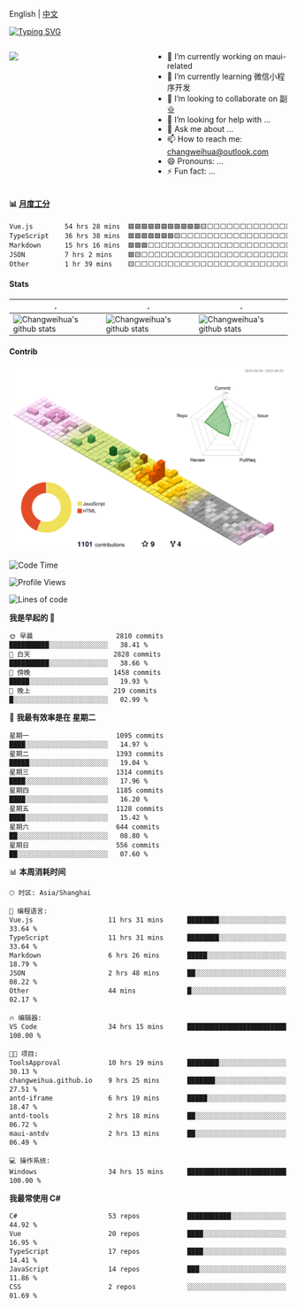 English | [中文](README_CN.md)

[![Typing SVG](https://readme-typing-svg.herokuapp.com?color=%2336BCF7&center=true&vCenter=true&width=600&lines=Hi+there+👋,+I+am+Chang+Weihua;+Welcome+to+My+Profile!;Over+9+years+of+programming+experience;Always+learning+new+things+)](https://git.io/typing-svg)

<div style="display: grid;gap: 20px;grid-template-columns: repeat(auto-fit, minmax(240px, 1fr));">

[<img src="https://github-readme-stats.vercel.app/api?username=changweihua&show_icons=true&locale=cn" />](https://metrics.lecoq.io/changweihua#gh-light-mode-only)

<div>

- 🔭 I’m currently working on maui-related
- 🌱 I’m currently learning 微信小程序开发
- 👯 I’m looking to collaborate on 副业
- 🤔 I’m looking for help with ...
- 💬 Ask me about ...
- 📫 How to reach me: changweihua@outlook.com
- 😄 Pronouns: ...
- ⚡ Fun fact: ...

</div>

</div>

#### :bar_chart: [月度工分](https://github.com/changweihua/wakapi)

<!--START_SECTION:wakao-->

```txt
Vue.js        54 hrs 28 mins  🟩🟩🟩🟩🟩🟩🟩🟩🟩🟩🟩🟨⬜⬜⬜⬜⬜⬜⬜⬜⬜⬜⬜⬜⬜   45.82 %
TypeScript    36 hrs 38 mins  🟩🟩🟩🟩🟩🟩🟩🟨⬜⬜⬜⬜⬜⬜⬜⬜⬜⬜⬜⬜⬜⬜⬜⬜⬜   30.82 %
Markdown      15 hrs 16 mins  🟩🟩🟩⬜⬜⬜⬜⬜⬜⬜⬜⬜⬜⬜⬜⬜⬜⬜⬜⬜⬜⬜⬜⬜⬜   12.85 %
JSON          7 hrs 2 mins    🟩🟨⬜⬜⬜⬜⬜⬜⬜⬜⬜⬜⬜⬜⬜⬜⬜⬜⬜⬜⬜⬜⬜⬜⬜   05.92 %
Other         1 hr 39 mins    🟨⬜⬜⬜⬜⬜⬜⬜⬜⬜⬜⬜⬜⬜⬜⬜⬜⬜⬜⬜⬜⬜⬜⬜⬜   01.39 %
```

<!--END_SECTION:wakao-->

#### Stats ####


| .                                                                                                                                            | .                                                                                                                                      | .                                                                                                                                                     |
| -------------------------------------------------------------------------------------------------------------------------------------------- | -------------------------------------------------------------------------------------------------------------------------------------- | ----------------------------------------------------------------------------------------------------------------------------------------------------- |
| ![Changweihua's github stats](https://github-readme-stats.vercel.app/api?username=changweihua&show_icons=true&theme=radical&hide_title=true) | ![Changweihua's github stats](https://github-readme-stats.vercel.app/api/top-langs/?username=changweihua&theme=radical&layout=compact) | ![Changweihua's github stats](https://github-readme-stats.vercel.app/api?username=changweihua&show_icons=true&theme=radical&include_all_commits=true) |


#### Contrib ####

<!--   profile-green-animate -->
![](./profile-3d-contrib/profile-south-season-animate.svg)

<!--START_SECTION:waka-->
![Code Time](http://img.shields.io/badge/Code%20Time-1%2C831%20hrs%201%20min-blue)

![Profile Views](http://img.shields.io/badge/%E4%B8%AA%E4%BA%BA%E8%B5%84%E6%96%99%E8%A7%82%E7%9C%8B%E6%AC%A1%E6%95%B0-0-blue)

![Lines of code](https://img.shields.io/badge/%E4%BB%8E%E3%80%8CHello%20World%E3%80%8D%E8%B5%B7%E6%88%91%E5%B7%B2%E7%BB%8F%E5%86%99%E4%BA%86-24.4%20million%20%E8%A1%8C%E4%BB%A3%E7%A0%81-blue)

**我是早起的 🐤** 

```text
🌞 早晨                     2810 commits        ██████████░░░░░░░░░░░░░░░   38.41 % 
🌆 白天                     2828 commits        ██████████░░░░░░░░░░░░░░░   38.66 % 
🌃 傍晚                     1458 commits        █████░░░░░░░░░░░░░░░░░░░░   19.93 % 
🌙 晚上                     219 commits         █░░░░░░░░░░░░░░░░░░░░░░░░   02.99 % 
```
📅 **我最有效率是在 星期二** 

```text
星期一                      1095 commits        ████░░░░░░░░░░░░░░░░░░░░░   14.97 % 
星期二                      1393 commits        █████░░░░░░░░░░░░░░░░░░░░   19.04 % 
星期三                      1314 commits        ████░░░░░░░░░░░░░░░░░░░░░   17.96 % 
星期四                      1185 commits        ████░░░░░░░░░░░░░░░░░░░░░   16.20 % 
星期五                      1128 commits        ████░░░░░░░░░░░░░░░░░░░░░   15.42 % 
星期六                      644 commits         ██░░░░░░░░░░░░░░░░░░░░░░░   08.80 % 
星期日                      556 commits         ██░░░░░░░░░░░░░░░░░░░░░░░   07.60 % 
```


📊 **本周消耗时间** 

```text
🕑︎ 时区: Asia/Shanghai

💬 编程语言: 
Vue.js                   11 hrs 31 mins      ████████░░░░░░░░░░░░░░░░░   33.64 % 
TypeScript               11 hrs 31 mins      ████████░░░░░░░░░░░░░░░░░   33.64 % 
Markdown                 6 hrs 26 mins       █████░░░░░░░░░░░░░░░░░░░░   18.79 % 
JSON                     2 hrs 48 mins       ██░░░░░░░░░░░░░░░░░░░░░░░   08.22 % 
Other                    44 mins             █░░░░░░░░░░░░░░░░░░░░░░░░   02.17 % 

🔥 编辑器: 
VS Code                  34 hrs 15 mins      █████████████████████████   100.00 % 

🐱‍💻 项目: 
ToolsApproval            10 hrs 19 mins      ████████░░░░░░░░░░░░░░░░░   30.13 % 
changweihua.github.io    9 hrs 25 mins       ███████░░░░░░░░░░░░░░░░░░   27.51 % 
antd-iframe              6 hrs 19 mins       █████░░░░░░░░░░░░░░░░░░░░   18.47 % 
antd-tools               2 hrs 18 mins       ██░░░░░░░░░░░░░░░░░░░░░░░   06.72 % 
maui-antdv               2 hrs 13 mins       ██░░░░░░░░░░░░░░░░░░░░░░░   06.49 % 

💻 操作系统: 
Windows                  34 hrs 15 mins      █████████████████████████   100.00 % 
```

**我最常使用 C#** 

```text
C#                       53 repos            ███████████░░░░░░░░░░░░░░   44.92 % 
Vue                      20 repos            ████░░░░░░░░░░░░░░░░░░░░░   16.95 % 
TypeScript               17 repos            ████░░░░░░░░░░░░░░░░░░░░░   14.41 % 
JavaScript               14 repos            ███░░░░░░░░░░░░░░░░░░░░░░   11.86 % 
CSS                      2 repos             ░░░░░░░░░░░░░░░░░░░░░░░░░   01.69 % 
```




<!--END_SECTION:waka-->


<!-- ![](assets/Bottom_down.svg) -->
